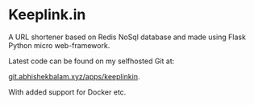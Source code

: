# Keeplink.in

A URL shortener based on Redis NoSql database and made using Flask Python micro web-framework.

Latest code can be found on my selfhosted Git at:

[git.abhishekbalam.xyz/apps/keeplinkin](https://git.abhishekbalam.xyz/apps/keeplinkin).

With added support for Docker etc.
